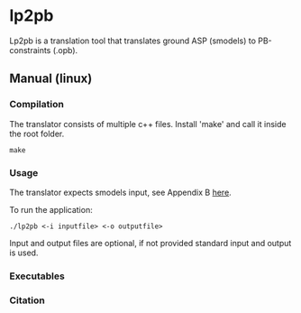 # lp2pb

Lp2pb is a translation tool that translates ground ASP (smodels) to PB-constraints (.opb).


## Manual (linux)

### Compilation

The translator consists of multiple c++ files.
Install 'make' and call it inside the root folder.
```shell
make
```

### Usage

The translator expects smodels input, see Appendix B [here](http://www.tcs.hut.fi/Software/smodels/lparse.ps.gz).

To run the application:
```
./lp2pb <-i inputfile> <-o outputfile>
```
Input and output files are optional, if not provided standard input and output is used.

### Executables

### Citation

